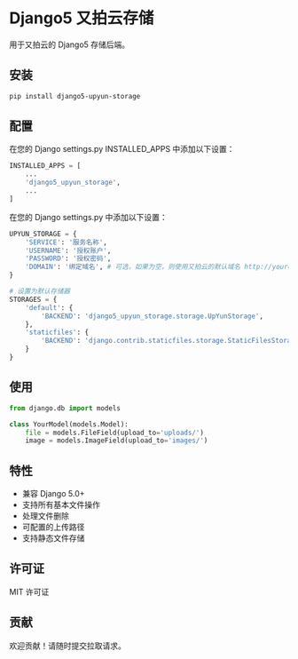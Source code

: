 # Django5 又拍云存储

用于又拍云的 Django5 存储后端。

## 安装

```bash
pip install django5-upyun-storage
```

## 配置
在您的 Django settings.py INSTALLED_APPS 中添加以下设置：

```python
INSTALLED_APPS = [
    ...
    'django5_upyun_storage',
    ...
]
```


在您的 Django settings.py 中添加以下设置：

```python
UPYUN_STORAGE = {
    'SERVICE': '服务名称',
    'USERNAME': '授权账户',
    'PASSWORD': '授权密码',
    'DOMAIN': '绑定域名', # 可选，如果为空，则使用又拍云的默认域名 http://yourdomain.com
}

# 设置为默认存储器
STORAGES = {
    'default': {
        'BACKEND': 'django5_upyun_storage.storage.UpYunStorage',
    },
    'staticfiles': {
        'BACKEND': 'django.contrib.staticfiles.storage.StaticFilesStorage',
    }
}
```

## 使用

```python
from django.db import models

class YourModel(models.Model):
    file = models.FileField(upload_to='uploads/')
    image = models.ImageField(upload_to='images/')
```

## 特性

- 兼容 Django 5.0+
- 支持所有基本文件操作
- 处理文件删除
- 可配置的上传路径
- 支持静态文件存储

## 许可证

MIT 许可证

## 贡献

欢迎贡献！请随时提交拉取请求。